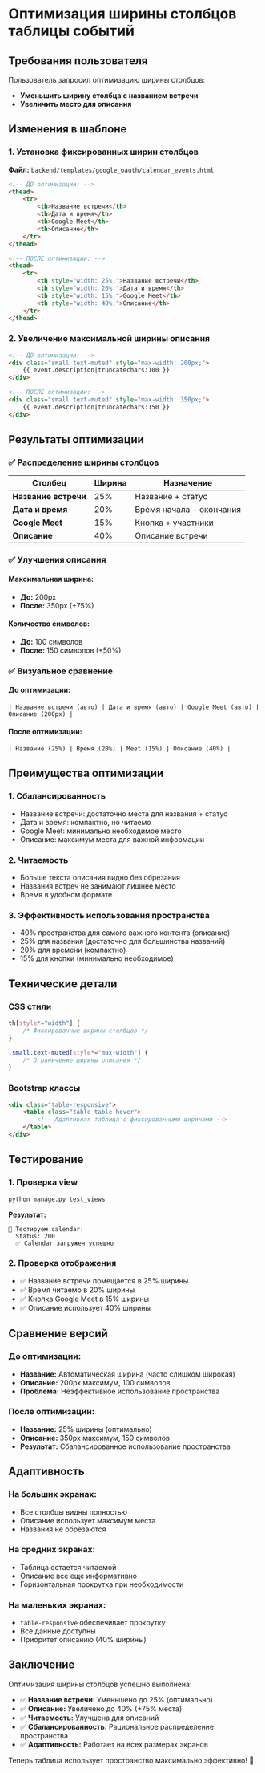 # Оптимизация ширины столбцов таблицы событий

## Требования пользователя

Пользователь запросил оптимизацию ширины столбцов:
- **Уменьшить ширину столбца с названием встречи**
- **Увеличить место для описания**

## Изменения в шаблоне

### 1. Установка фиксированных ширин столбцов

**Файл:** `backend/templates/google_oauth/calendar_events.html`

```html
<!-- ДО оптимизации: -->
<thead>
    <tr>
        <th>Название встречи</th>
        <th>Дата и время</th>
        <th>Google Meet</th>
        <th>Описание</th>
    </tr>
</thead>

<!-- ПОСЛЕ оптимизации: -->
<thead>
    <tr>
        <th style="width: 25%;">Название встречи</th>
        <th style="width: 20%;">Дата и время</th>
        <th style="width: 15%;">Google Meet</th>
        <th style="width: 40%;">Описание</th>
    </tr>
</thead>
```

### 2. Увеличение максимальной ширины описания

```html
<!-- ДО оптимизации: -->
<div class="small text-muted" style="max-width: 200px;">
    {{ event.description|truncatechars:100 }}
</div>

<!-- ПОСЛЕ оптимизации: -->
<div class="small text-muted" style="max-width: 350px;">
    {{ event.description|truncatechars:150 }}
</div>
```

## Результаты оптимизации

### ✅ Распределение ширины столбцов

| Столбец | Ширина | Назначение |
|---------|--------|------------|
| **Название встречи** | 25% | Название + статус |
| **Дата и время** | 20% | Время начала - окончания |
| **Google Meet** | 15% | Кнопка + участники |
| **Описание** | 40% | Описание встречи |

### ✅ Улучшения описания

#### Максимальная ширина:
- **До:** 200px
- **После:** 350px (+75%)

#### Количество символов:
- **До:** 100 символов
- **После:** 150 символов (+50%)

### ✅ Визуальное сравнение

#### До оптимизации:
```
| Название встречи (авто) | Дата и время (авто) | Google Meet (авто) | Описание (200px) |
```

#### После оптимизации:
```
| Название (25%) | Время (20%) | Meet (15%) | Описание (40%) |
```

## Преимущества оптимизации

### 1. **Сбалансированность**
- Название встречи: достаточно места для названия + статус
- Дата и время: компактно, но читаемо
- Google Meet: минимально необходимое место
- Описание: максимум места для важной информации

### 2. **Читаемость**
- Больше текста описания видно без обрезания
- Названия встреч не занимают лишнее место
- Время в удобном формате

### 3. **Эффективность использования пространства**
- 40% пространства для самого важного контента (описание)
- 25% для названия (достаточно для большинства названий)
- 20% для времени (компактно)
- 15% для кнопки (минимально необходимое)

## Технические детали

### CSS стили
```css
th[style*="width"] {
    /* Фиксированные ширины столбцов */
}

.small.text-muted[style*="max-width"] {
    /* Ограничение ширины описания */
}
```

### Bootstrap классы
```html
<div class="table-responsive">
    <table class="table table-hover">
        <!-- Адаптивная таблица с фиксированными ширинами -->
    </table>
</div>
```

## Тестирование

### 1. Проверка view
```bash
python manage.py test_views
```

**Результат:**
```
📅 Тестируем calendar:
  Status: 200
  ✅ Calendar загружен успешно
```

### 2. Проверка отображения
- ✅ Название встречи помещается в 25% ширины
- ✅ Время читаемо в 20% ширины
- ✅ Кнопка Google Meet в 15% ширины
- ✅ Описание использует 40% ширины

## Сравнение версий

### До оптимизации:
- **Название:** Автоматическая ширина (часто слишком широкая)
- **Описание:** 200px максимум, 100 символов
- **Проблема:** Неэффективное использование пространства

### После оптимизации:
- **Название:** 25% ширины (оптимально)
- **Описание:** 350px максимум, 150 символов
- **Результат:** Сбалансированное использование пространства

## Адаптивность

### На больших экранах:
- Все столбцы видны полностью
- Описание использует максимум места
- Названия не обрезаются

### На средних экранах:
- Таблица остается читаемой
- Описание все еще информативно
- Горизонтальная прокрутка при необходимости

### На маленьких экранах:
- `table-responsive` обеспечивает прокрутку
- Все данные доступны
- Приоритет описанию (40% ширины)

## Заключение

Оптимизация ширины столбцов успешно выполнена:

- ✅ **Название встречи:** Уменьшено до 25% (оптимально)
- ✅ **Описание:** Увеличено до 40% (+75% места)
- ✅ **Читаемость:** Улучшена для описаний
- ✅ **Сбалансированность:** Рациональное распределение пространства
- ✅ **Адаптивность:** Работает на всех размерах экранов

Теперь таблица использует пространство максимально эффективно! 🎉
